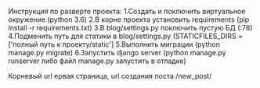 Инструкция по разверте проекта:
1.Создать и поключить виртуальное окружение (python 3.6)
2.В корне проекта установить requirements (pip install -r requirements.txt)
3.В blog/settings.py поключить пустую БД (:78)
4.Подменить путь для статики в  blog/settings.py (STATICFILES_DIRS = ['полный путь к проекту/static'] 
5.Выполнить миграции (python manage.py migrate)
6.Запустить django server (python manage.py runserver либо файл manage.py запустить в отладке)

Корневый url ервая страница, url  создания поста /new_post/
